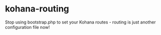 # kohana-routing
Stop using bootstrap.php to set your Kohana routes - routing is just another configuration file now!
